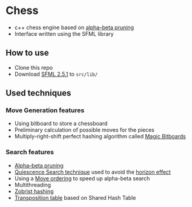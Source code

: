 # Chess
* c++ chess engine based on [alpha–beta pruning](https://en.wikipedia.org/wiki/Alpha–beta_pruning)
* Interface written using the SFML library
## How to use
* Clone this repo
* Download [SFML 2.5.1](https://www.sfml-dev.org/download/sfml/2.5.1/) to `src/lib/`
## Used techniques
### Move Generation features
* Using bitboard to store a chessboard
* Preliminary calculation of possible moves for the pieces
* Multiply-right-shift perfect hashing algorithm called [Magic Bitboards](https://www.chessprogramming.org/Magic_Bitboards)
### Search features
* [Alpha–beta pruning](https://en.wikipedia.org/wiki/Alpha–beta_pruning)
* [Quiescence Search technique](https://www.chessprogramming.org/Quiescence_Search) used to avoid the [horizon effect](https://en.wikipedia.org/wiki/Horizon_effect)
* Using a [Move ordering](https://www.chessprogramming.org/Move_Ordering)  to speed up alpha-beta search
* Multithreading
* [Zobrist hashing](https://en.wikipedia.org/wiki/Zobrist_hashing)
* [Transposition table](https://en.wikipedia.org/wiki/Transposition_table) based on Shared Hash Table
